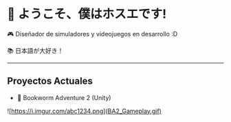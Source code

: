 # 👋 ようこそ、僕はホスエです!

🎮 Diseñador de simuladores y videojuegos en desarrollo :D 

📚 日本語が大好き！


---

##  Proyectos Actuales
- 🐛 Bookworm Adventure 2 (Unity)


![https://i.imgur.com/abc1234.png](BA2_Gameplay.gif)

<!--  
![https://i.imgur.com/abc1234.png](https://static.wikia.nocookie.net/bookwormadventures/images/1/13/Stasis_net.jpg/revision/latest?cb=20120318000017)
**UrifutatsuShinkumenokokuryuu/UrifutatsuShinkumenokokuryuu** is a ✨ _special_ ✨ repository because its `README.md` (this file) appears on your GitHub profile.

Here are some ideas to get you started:

- 🔭 I’m currently working on ...
- 🌱 I’m currently learning ...
- 👯 I’m looking to collaborate on ...
- 🤔 I’m looking for help with ...
- 💬 Ask me about ...
- 📫 How to reach me: ...
- 😄 Pronouns: ...
- ⚡ Fun fact: ...
-->
